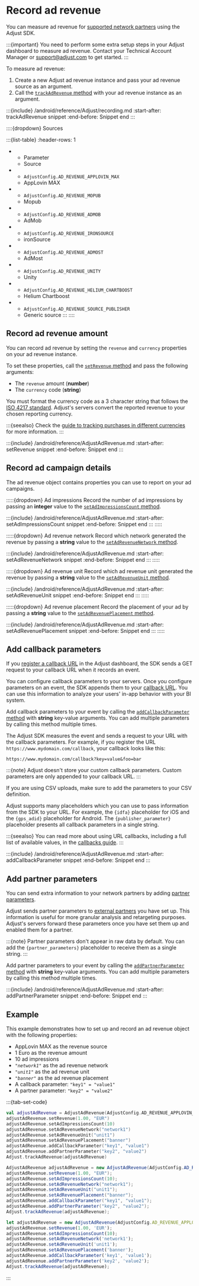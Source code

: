 # Record ad revenue

You can measure ad revenue for [supported network partners](https://help.adjust.com/en/article/ad-revenue) using the Adjust SDK.

:::{important}
You need to perform some extra setup steps in your Adjust dashboard to measure ad revenue. Contact your Technical Account Manager or <support@adjust.com> to get started.
:::

To measure ad revenue:

1. Create a new Adjust ad revenue instance and pass your ad revenue source as an argument.
2. Call the [`trackAdRevenue` method](#android-trackadrevenue-invocation) with your ad revenue instance as an argument.

:::{include} /android/reference/Adjust/recording.md
:start-after: trackAdRevenue snippet
:end-before: Snippet end
:::

::::{dropdown} Sources

:::{list-table}
:header-rows: 1

* - Parameter
   - Source
* - `AdjustConfig.AD_REVENUE_APPLOVIN_MAX`
   - AppLovin MAX
* - `AdjustConfig.AD_REVENUE_MOPUB`
   - Mopub
* - `AdjustConfig.AD_REVENUE_ADMOB`
   - AdMob
* - `AdjustConfig.AD_REVENUE_IRONSOURCE`
   - ironSource
* - `AdjustConfig.AD_REVENUE_ADMOST`
   - AdMost
* - `AdjustConfig.AD_REVENUE_UNITY`
   - Unity
* - `AdjustConfig.AD_REVENUE_HELIUM_CHARTBOOST`
   - Helium Chartboost
* - `AdjustConfig.AD_REVENUE_SOURCE_PUBLISHER`
   - Generic source
:::
::::

## Record ad revenue amount

You can record ad revenue by setting the `revenue` and `currency` properties on your ad revenue instance.

To set these properties, call the [`setRevenue` method](#android-adjustadrevenue-setrevenue-invocation) and pass the following arguments:

* The `revenue` amount (**number**)
* The `currency` code (**string**)

You must format the currency code as a 3 character string that follows the [ISO 4217 standard](https://www.iban.com/currency-codes). Adjust's servers convert the reported revenue to your chosen reporting currency.

:::{seealso}
Check the [guide to tracking purchases in different currencies](https://help.adjust.com/en/article/currency-conversion) for more information.
:::

:::{include} /android/reference/AdjustAdRevenue.md
:start-after: setRevenue snippet
:end-before: Snippet end
:::

## Record ad campaign details

The ad revenue object contains properties you can use to report on your ad campaigns.

:::::{dropdown} Ad impressions
Record the number of ad impressions by passing an **integer** value to the [`setAdImpressionsCount` method](#android-setadimpressionscount-invocation).

:::{include} /android/reference/AdjustAdRevenue.md
:start-after: setAdImpressionsCount snippet
:end-before: Snippet end
:::
:::::

:::::{dropdown} Ad revenue network
Record which network generated the revenue by passing a **string** value to the [`setAdRevenueNetwork` method](#android-setadrevenuenetwork-invocation).

:::{include} /android/reference/AdjustAdRevenue.md
:start-after: setAdRevenueNetwork snippet
:end-before: Snippet end
:::
:::::

:::::{dropdown} Ad revenue unit
Record which ad revenue unit generated the revenue by passing a **string** value to the [`setAdRevenueUnit` method](#android-setadrevenueunit-invocation).

:::{include} /android/reference/AdjustAdRevenue.md
:start-after: setAdRevenueUnit snippet
:end-before: Snippet end
:::
:::::

:::::{dropdown} Ad revenue placement
Record the placement of your ad by passing a **string** value to the [`setAdRevenuePlacement` method](#android-setadrevenueplacement-invocation).

:::{include} /android/reference/AdjustAdRevenue.md
:start-after: setAdRevenuePlacement snippet
:end-before: Snippet end
:::
:::::

## Add callback parameters

If you [register a callback URL](https://help.adjust.com/en/article/recommended-placeholders-callbacks) in the Adjust dashboard, the SDK sends a GET request to your callback URL when it records an event.

You can configure callback parameters to your servers. Once you configure parameters on an event, the SDK appends them to your [callback URL](https://help.adjust.com/en/article/raw-data-exports). You can use this information to analyze your users' in-app behavior with your BI system.

Add callback parameters to your event by calling the [`addCallbackParameter` method](#android-adjustadrevenue-addcallbackparameter-invocation) with **string** key-value arguments. You can add multiple parameters by calling this method multiple times.

The Adjust SDK measures the event and sends a request to your URL with the callback parameters. For example, if you register the URL `https://www.mydomain.com/callback`, your callback looks like this:

```
https://www.mydomain.com/callback?key=value&foo=bar
```

:::{note}
Adjust doesn't store your custom callback parameters. Custom parameters are only appended to your callback URL.
:::

If you are using CSV uploads, make sure to add the parameters to your CSV definition.

Adjust supports many placeholders which you can use to pass information from the SDK to your URL. For example, the `{idfa}` placeholder for iOS and the `{gps_adid}` placeholder for Android. The `{publisher_parameter}` placeholder presents all callback parameters in a single string.

:::{seealso}
You can read more about using URL callbacks, including a full list of available values, in the [callbacks guide](https://help.adjust.com/en/article/callbacks).
:::

:::{include} /android/reference/AdjustAdRevenue.md
:start-after: addCallbackParameter snippet
:end-before: Snippet end
:::

## Add partner parameters

You can send extra information to your network partners by adding [partner parameters](https://help.adjust.com/en/article/advanced-event-setup#receive-custom-data-with-partner-parameters).

Adjust sends partner parameters to [external partners](https://help.adjust.com/en/article/integrated-partners) you have set up. This information is useful for more granular analysis and retargeting purposes. Adjust's servers forward these parameters once you have set them up and enabled them for a partner.

:::{note}
Partner parameters don't appear in raw data by default. You can add the `{partner_parameters}` placeholder to receive them as a single string.
:::

Add partner parameters to your event by calling the [`addPartnerParameter` method](#android-adjustadrevenue-addpartnerparameter-invocation) with **string** key-value arguments. You can add multiple parameters by calling this method multiple times.

:::{include} /android/reference/AdjustAdRevenue.md
:start-after: addPartnerParameter snippet
:end-before: Snippet end
:::

## Example

This example demonstrates how to set up and record an ad revenue object with the following properties:

* AppLovin MAX as the revenue source
* 1 Euro as the revenue amount
* 10 ad impressions
* *`"network1"`* as the ad revenue network
* *`"unit1"`* as the ad revenue unit
* *`"banner"`* as the ad revenue placement
* A callback parameter: `"key1" = "value1"`
* A partner parameter: `"key2" = "value2"`

:::{tab-set-code}

```kotlin
val adjustAdRevenue = AdjustAdRevenue(AdjustConfig.AD_REVENUE_APPLOVIN_MAX)
adjustAdRevenue.setRevenue(1.00, "EUR")
adjustAdRevenue.setAdImpressionsCount(10)
adjustAdRevenue.setAdRevenueNetwork("network1")
adjustAdRevenue.setAdRevenueUnit("unit1")
adjustAdRevenue.setAdRevenuePlacement("banner")
adjustAdRevenue.addCallbackParameter("key1", "value1")
adjustAdRevenue.addPartnerParameter("key2", "value2")
Adjust.trackAdRevenue(adjustAdRevenue)
```

```java
AdjustAdRevenue adjustAdRevenue = new AdjustAdRevenue(AdjustConfig.AD_REVENUE_APPLOVIN_MAX);
adjustAdRevenue.setRevenue(1.00, "EUR");
adjustAdRevenue.setAdImpressionsCount(10);
adjustAdRevenue.setAdRevenueNetwork("network1");
adjustAdRevenue.setAdRevenueUnit("unit1");
adjustAdRevenue.setAdRevenuePlacement("banner");
adjustAdRevenue.addCallbackParameter("key1", "value1");
adjustAdRevenue.addPartnerParameter("key2", "value2");
Adjust.trackAdRevenue(adjustAdRevenue);
```

```javascript
let adjustAdRevenue = new AdjustAdRevenue(AdjustConfig.AD_REVENUE_APPLOVIN_MAX)
adjustAdRevenue.setRevenue(1.00, 'EUR');
adjustAdRevenue.setAdImpressionsCount(10);
adjustAdRevenue.setAdRevenueNetwork('network1');
adjustAdRevenue.setAdRevenueUnit('unit1');
adjustAdRevenue.setAdRevenuePlacement('banner');
adjustAdRevenue.addCallbackParameter('key1', 'value1');
adjustAdRevenue.addPartnerParameter('key2', 'value2');
Adjust.trackAdRevenue(adjustAdRevenue);
```

:::
